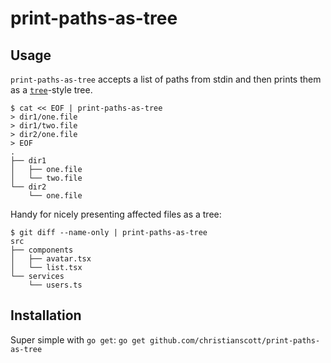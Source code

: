 # print-paths-as-tree

## Usage

`print-paths-as-tree` accepts a list of paths from stdin and then prints them as a [`tree`](http://mama.indstate.edu/users/ice/tree/)-style tree.

```
$ cat << EOF | print-paths-as-tree
> dir1/one.file
> dir1/two.file
> dir2/one.file
> EOF
.
├── dir1
│   ├── one.file
│   └── two.file
└── dir2
    └── one.file
```

Handy for nicely presenting affected files as a tree:

```
$ git diff --name-only | print-paths-as-tree
src
├── components
│   ├── avatar.tsx
│   └── list.tsx
└── services
    └── users.ts
```

## Installation

Super simple with `go get`: `go get github.com/christianscott/print-paths-as-tree`
